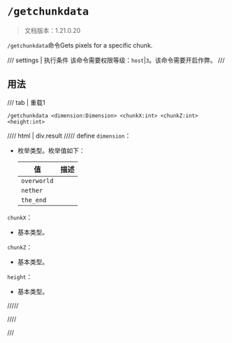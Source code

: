 # `/getchunkdata`

> 文档版本：1.21.0.20

`/getchunkdata`命令Gets pixels for a specific chunk.

/// settings | 执行条件
该命令需要权限等级：`host`|`3`。该命令需要开启作弊。
///

## 用法

/// tab | 重载1
```mcfunction
/getchunkdata <dimension:Dimension> <chunkX:int> <chunkZ:int> <height:int>
```

//// html | div.result
///// define
`dimension`：<!-- md:samp Dimension -->

- 枚举类型。枚举值如下：

  |值|描述|
  |---|---|
  |`overworld`||
  |`nether`||
  |`the_end`||


`chunkX`：<!-- md:samp int -->

- 基本类型。

`chunkZ`：<!-- md:samp int -->

- 基本类型。

`height`：<!-- md:samp int -->

- 基本类型。


/////

////

///
